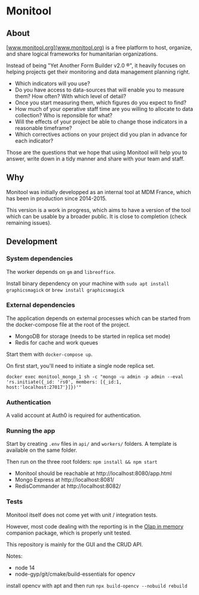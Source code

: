 # Monitool

## About

[www.monitool.org](www.monitool.org) is a free platform to host, organize, and share logical frameworks for humanitarian organizations.

Instead of being "Yet Another Form Builder v2.0 ®", it heavily focuses on helping projects get their monitoring and data management planning right.

-   Which indicators will you use?
-   Do you have access to data-sources that will enable you to measure them? How often? With which level of detail?
-   Once you start measuring them, which figures do you expect to find?
-   How much of your operative staff time are you willing to allocate to data collection? Who is reponsible for what?
-   Will the effects of your project be able to change those indicators in a reasonable timeframe?
-   Which correctives actions on your project did you plan in advance for each indicator?

Those are the questions that we hope that using Monitool will help you to answer, write down in a tidy manner and share with your team and staff.

## Why

Monitool was initially developped as an internal tool at MDM France, which has been in production since 2014-2015.

This version is a work in progress, which aims to have a version of the tool which can be usable by a broader public.
It is close to completion (check remaining issues).

## Development

### System dependencies

The worker depends on `gm` and `libreoffice`.

Install binary dependency on your machine with `sudo apt install graphicsmagick` or `brew install graphicsmagick`

### External dependencies

The application depends on external processes which can be started from the docker-compose file at the root of the project.

-   MongoDB for storage (needs to be started in replica set mode)
-   Redis for cache and work queues

Start them with `docker-compose up`.

On first start, you'll need to initiate a single node replica set.

```
docker exec monitool_mongo_1 sh -c "mongo -u admin -p admin --eval 'rs.initiate({_id: 'rs0', members: [{_id:1, host:'localhost:27017'}]})'"
```

### Authentication

A valid account at Auth0 is required for authentication.

### Running the app

Start by creating `.env` files in `api/` and `workers/` folders. A template is available on the same folder.

Then run on the three root folders: `npm install && npm start`

-   Monitool should be reachable at http://localhost:8080/app.html
-   Mongo Express at http://localhost:8081/
-   RedisCommander at http://localhost:8082/

### Tests

Monitool itself does not come yet with unit / integration tests.

However, most code dealing with the reporting is in the [Olap in memory](https://github.com/romain-gilliotte/olap-in-memory) companion package, which is properly unit tested.

This repository is mainly for the GUI and the CRUD API.

Notes:

-   node 14
-   node-gyp/git/cmake/build-essentials for opencv

install opencv with apt and then run
`npx build-opencv --nobuild rebuild`
